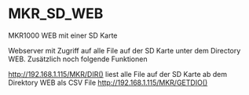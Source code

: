 # MKR_SD_WEB

MKR1000 WEB mit einer SD Karte

Webserver mit Zugriff auf alle File auf der SD Karte unter dem Directory WEB.
Zusätzlich noch folgende Funktionen

http://192.168.1.115/MKR/DIR() liest alle File auf der SD Karte ab dem Direktory WEB als CSV File
http://192.168.1.115/MKR/GETDIO()
